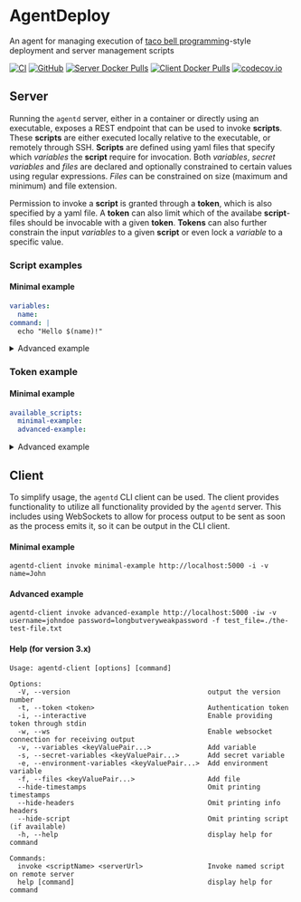 # AgentDeploy

An agent for managing execution of [taco bell programming](http://widgetsandshit.com/teddziuba/2010/10/taco-bell-programming.html)-style deployment and server management scripts

[![CI](https://github.com/rosenbjerg/AgentDeploy/actions/workflows/ci.yml/badge.svg)](https://github.com/rosenbjerg/AgentDeploy/actions/workflows/ci.yml)
[![GitHub](https://img.shields.io/github/license/rosenbjerg/AgentDeploy)](https://github.com/rosenbjerg/AgentDeploy/blob/main/LICENSE)
[![Server Docker Pulls](https://img.shields.io/docker/pulls/mrosenbjerg/agentd-server?label=server%20docker%20pulls)](https://hub.docker.com/r/mrosenbjerg/agentd-server)
[![Client Docker Pulls](https://img.shields.io/docker/pulls/mrosenbjerg/agentd-client?label=client%20docker%20pulls)](https://hub.docker.com/r/mrosenbjerg/agentd-client)
[![codecov.io](https://codecov.io/github/rosenbjerg/AgentDeploy/coverage.svg?branch=main)](https://app.codecov.io/gh/rosenbjerg/AgentDeploy)



## Server
Running the `agentd` server, either in a container or directly using an executable, exposes a REST endpoint that can be used to invoke **scripts**. These **scripts** are either executed locally relative to the executable, or remotely through SSH.
**Scripts** are defined using yaml files that specify which *variables* the **script** require for invocation. Both *variables*, *secret variables* and *files* are declared and optionally constrained to certain values using regular expressions. *Files* can be constrained on size (maximum and minimum) and file extension.

Permission to invoke a **script** is granted through a **token**, which is also specified by a yaml file. A **token** can also limit which of the availabe **script**-files should be invocable with a given **token**. **Tokens** can also further constrain the input *variables* to a given **script** or even lock a *variable* to a specific value.

### Script examples

#### Minimal example
```yaml
variables:
  name:
command: |
  echo "Hello $(name)!"
```

<details>
  <summary>Advanced example</summary>
 
```yaml
variables:
  username:
  password:
    secret: true
files:
  test_file:
    max_size: 1_000
show_command: true
concurrency: none
command: |
  echo "logging in $(username):$(password)"
  cat $(test_file)
```
</details>


### Token example
#### Minimal example
```yaml
available_scripts:
  minimal-example:
  advanced-example:
```

<details>
  <summary>Advanced example</summary>
 
```yaml
name: advanced example
description: just an advanced example with more stuff in it
ssh:
  username: myuser
  private_key_file: /home/myuser/.ssh/id_rsa
trusted_ips:
  - 127.0.0.1
  - ::1
  - ::ffff:172.18.0.1
available_scripts:
  minimal-example:
    variable_constraints: 
      name: ^john(doe)?$
  advanced-example:
    locked_variables:
      username: john
    variable_constraints:
      password ^[a-zA-Z0-9_-]{18,32}$
```
</details>


## Client
To simplify usage, the `agentd` CLI client can be used. The client provides functionality to utilize all functionality provided by the `agentd` server. This includes using WebSockets to allow for process output to be sent as soon as the process emits it, so it can be output in the CLI client.

#### Minimal example
```
agentd-client invoke minimal-example http://localhost:5000 -i -v name=John
```

#### Advanced example
```
agentd-client invoke advanced-example http://localhost:5000 -iw -v username=johndoe password=longbutveryweakpassword -f test_file=./the-test-file.txt
```

#### Help (for version 3.x)
```
Usage: agentd-client [options] [command]

Options:
  -V, --version                                  output the version number
  -t, --token <token>                            Authentication token
  -i, --interactive                              Enable providing token through stdin
  -w, --ws                                       Enable websocket connection for receiving output
  -v, --variables <keyValuePair...>              Add variable
  -s, --secret-variables <keyValuePair...>       Add secret variable
  -e, --environment-variables <keyValuePair...>  Add environment variable
  -f, --files <keyValuePair...>                  Add file
  --hide-timestamps                              Omit printing timestamps
  --hide-headers                                 Omit printing info headers
  --hide-script                                  Omit printing script (if available)
  -h, --help                                     display help for command

Commands:
  invoke <scriptName> <serverUrl>                Invoke named script on remote server
  help [command]                                 display help for command
```
